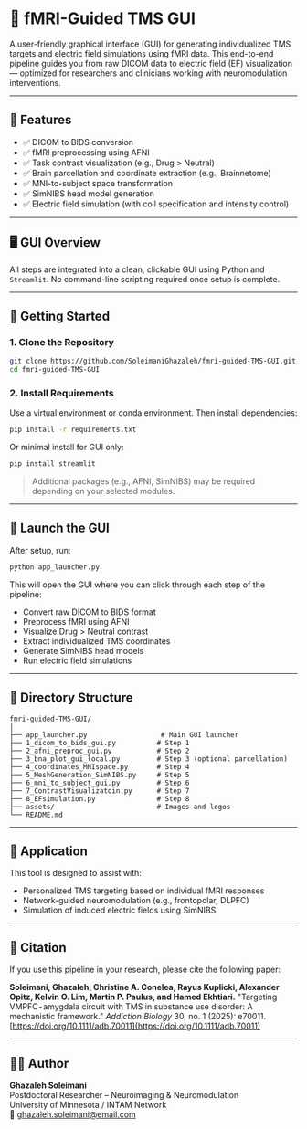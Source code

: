 # 🧠 fMRI-Guided TMS GUI

A user-friendly graphical interface (GUI) for generating individualized TMS targets and electric field simulations using fMRI data. This end-to-end pipeline guides you from raw DICOM data to electric field (EF) visualization — optimized for researchers and clinicians working with neuromodulation interventions.

---

## 📆 Features

- ✅ DICOM to BIDS conversion
- ✅ fMRI preprocessing using AFNI
- ✅ Task contrast visualization (e.g., Drug > Neutral)
- ✅ Brain parcellation and coordinate extraction (e.g., Brainnetome)
- ✅ MNI-to-subject space transformation
- ✅ SimNIBS head model generation
- ✅ Electric field simulation (with coil specification and intensity control)

---

## 🖥️ GUI Overview

All steps are integrated into a clean, clickable GUI using Python and `Streamlit`. No command-line scripting required once setup is complete.

---

## 🚀 Getting Started

### 1. Clone the Repository

```bash
git clone https://github.com/SoleimaniGhazaleh/fmri-guided-TMS-GUI.git
cd fmri-guided-TMS-GUI
```

### 2. Install Requirements

Use a virtual environment or conda environment. Then install dependencies:

```bash
pip install -r requirements.txt
```

Or minimal install for GUI only:

```bash
pip install streamlit
```

> Additional packages (e.g., AFNI, SimNIBS) may be required depending on your selected modules.

---

## 🧰 Launch the GUI

After setup, run:

```bash
python app_launcher.py
```

This will open the GUI where you can click through each step of the pipeline:

- Convert raw DICOM to BIDS format
- Preprocess fMRI using AFNI
- Visualize Drug > Neutral contrast
- Extract individualized TMS coordinates
- Generate SimNIBS head models
- Run electric field simulations

---

## 📂 Directory Structure

```
fmri-guided-TMS-GUI/
│
├── app_launcher.py                  # Main GUI launcher
├── 1_dicom_to_bids_gui.py          # Step 1
├── 2_afni_preproc_gui.py           # Step 2
├── 3_bna_plot_gui_local.py         # Step 3 (optional parcellation)
├── 4_coordinates_MNIspace.py       # Step 4
├── 5_MeshGeneration_SimNIBS.py     # Step 5
├── 6_mni_to_subject_gui.py         # Step 6
├── 7_ContrastVisualizatoin.py      # Step 7
├── 8_EFsimulation.py               # Step 8
├── assets/                         # Images and logos
└── README.md
```

---

## 🧠 Application

This tool is designed to assist with:

- Personalized TMS targeting based on individual fMRI responses
- Network-guided neuromodulation (e.g., frontopolar, DLPFC)
- Simulation of induced electric fields using SimNIBS

---

## 📘 Citation

If you use this pipeline in your research, please cite the following paper:

**Soleimani, Ghazaleh, Christine A. Conelea, Rayus Kuplicki, Alexander Opitz, Kelvin O. Lim, Martin P. Paulus, and Hamed Ekhtiari.** "Targeting VMPFC - amygdala circuit with TMS in substance use disorder: A mechanistic framework." *Addiction Biology* 30, no. 1 (2025): e70011. [https://doi.org/10.1111/adb.70011](https://doi.org/10.1111/adb.70011)

---

## 🙋‍♀️ Author

**Ghazaleh Soleimani**  
Postdoctoral Researcher – Neuroimaging & Neuromodulation  
University of Minnesota / INTAM Network  
📧 [ghazaleh.soleimani@email.com](mailto:ghazaleh.soleimani@email.com)



